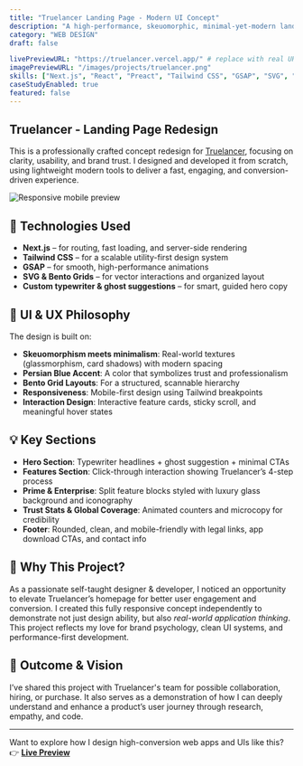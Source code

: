 ```yaml
---
title: "Truelancer Landing Page - Modern UI Concept"
description: "A high-performance, skeuomorphic, minimal-yet-modern landing page for Truelancer built with Next.js and GSAP, showcasing UX precision and real-world interface sensibility."
category: "WEB DESIGN"
draft: false

livePreviewURL: "https://truelancer.vercel.app/" # replace with real URL if deployed
imagePreviewURL: "/images/projects/truelancer.png"
skills: ["Next.js", "React", "Preact", "Tailwind CSS", "GSAP", "SVG", "UI/UX", "Design Systems", "HTML5", "Responsive Design"]
caseStudyEnabled: true
featured: false
---
```


## Truelancer - Landing Page Redesign

This is a professionally crafted concept redesign for [Truelancer](https://www.truelancer.com), focusing on clarity, usability, and brand trust. I designed and developed it from scratch, using lightweight modern tools to deliver a fast, engaging, and conversion-driven experience.

![Responsive mobile preview](/images/truelancer-mobile.png)

## 🔧 Technologies Used
- **Next.js** – for routing, fast loading, and server-side rendering  
- **Tailwind CSS** – for a scalable utility-first design system  
- **GSAP** – for smooth, high-performance animations  
- **SVG & Bento Grids** – for vector interactions and organized layout  
- **Custom typewriter & ghost suggestions** – for smart, guided hero copy  

## 🎨 UI & UX Philosophy

The design is built on:
- **Skeuomorphism meets minimalism**: Real-world textures (glassmorphism, card shadows) with modern spacing
- **Persian Blue Accent**: A color that symbolizes trust and professionalism
- **Bento Grid Layouts**: For a structured, scannable hierarchy
- **Responsiveness**: Mobile-first design using Tailwind breakpoints
- **Interaction Design**: Interactive feature cards, sticky scroll, and meaningful hover states

## 💡 Key Sections
- **Hero Section**: Typewriter headlines + ghost suggestion + minimal CTAs
- **Features Section**: Click-through interaction showing Truelancer’s 4-step process
- **Prime & Enterprise**: Split feature blocks styled with luxury glass background and iconography
- **Trust Stats & Global Coverage**: Animated counters and microcopy for credibility
- **Footer**: Rounded, clean, and mobile-friendly with legal links, app download CTAs, and contact info

## 🤝 Why This Project?

As a passionate self-taught designer & developer, I noticed an opportunity to elevate Truelancer’s homepage for better user engagement and conversion. I created this fully responsive concept independently to demonstrate not just design ability, but also *real-world application thinking*. This project reflects my love for brand psychology, clean UI systems, and performance-first development.

## 📌 Outcome & Vision

I’ve shared this project with Truelancer's team for possible collaboration, hiring, or purchase. It also serves as a demonstration of how I can deeply understand and enhance a product’s user journey through research, empathy, and code.

---

Want to explore how I design high-conversion web apps and UIs like this?  
👉 **[Live Preview](https://truelancer.vercel.app/)**  
